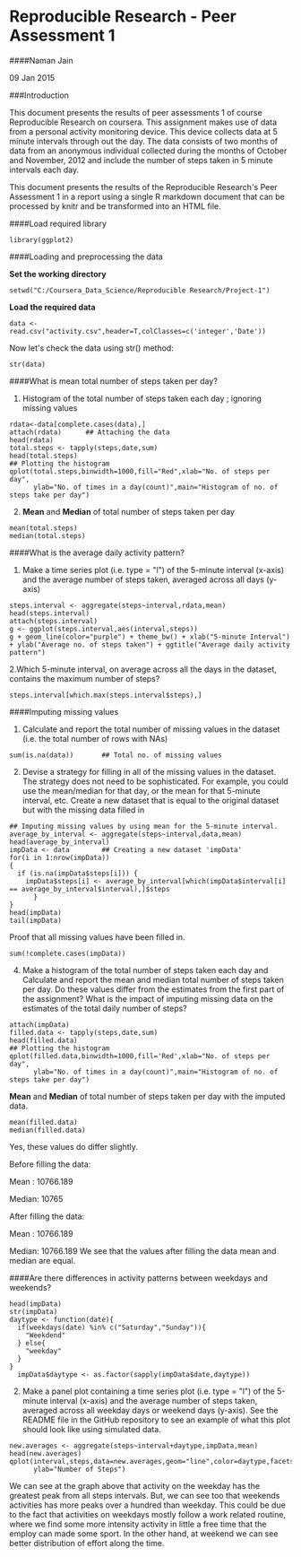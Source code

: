 Reproducible Research - Peer Assessment 1
==============================================

####Naman Jain

09 Jan 2015

###Introduction

This document presents the results of peer assessments 1 of course Reproducible Research on coursera. This assignment makes use of data from a personal activity monitoring device. This device collects data at 5 minute intervals through out the day. The data consists of two months of data from an anonymous individual collected during the months of October and November, 2012 and include the number of steps taken in 5 minute intervals each day.

This document presents the results of the Reproducible Research's Peer Assessment 1 in a report using a single R markdown document that can be processed by knitr and be transformed into an HTML file.

####Load required library

```{r}
library(ggplot2)
```

####Loading and preprocessing the data

**Set the working directory**

```{r,echo=TRUE}
setwd("C:/Coursera_Data_Science/Reproducible Research/Project-1")
```

**Load the required data**
```{r}
data <- read.csv("activity.csv",header=T,colClasses=c('integer','Date'))
```

Now let's check the data using str() method:
```{r}
str(data)
```

####What is mean total number of steps taken per day?

1. Histogram of the total number of steps taken each day ; ignoring missing values
```{r,echo=TRUE,fig.height=4}
rdata<-data[complete.cases(data),]
attach(rdata)      ## Attaching the data
head(rdata)
total.steps <- tapply(steps,date,sum)
head(total.steps)
## Plotting the histogram
qplot(total.steps,binwidth=1000,fill="Red",xlab="No. of steps per day",
      ylab="No. of times in a day(count)",main="Histogram of no. of steps take per day")
```

2. **Mean** and **Median** of total number of steps taken per day
```{r}
mean(total.steps)
median(total.steps)
```

####What is the average daily activity pattern?

1. Make a time series plot (i.e. type = "l") of the 5-minute interval (x-axis) and the average number of steps taken, averaged across all days (y-axis)

```{r,echo=TRUE,fig.height=4}
steps.interval <- aggregate(steps~interval,rdata,mean)
head(steps.interval)
attach(steps.interval)
g <- ggplot(steps.interval,aes(interval,steps)) 
g + geom_line(color="purple") + theme_bw() + xlab("5-minute Interval") + ylab("Average no. of steps taken") + ggtitle("Average daily activity pattern")
```

2.Which 5-minute interval, on average across all the days in the dataset, contains the maximum number of steps?
```{r}
steps.interval[which.max(steps.interval$steps),]
```

####Imputing missing values

1. Calculate and report the total number of missing values in the dataset (i.e. the total number of rows with NAs)
```{r}
sum(is.na(data))       ## Total no. of missing values
```

2. Devise a strategy for filling in all of the missing values in the dataset. The strategy does not need to be sophisticated. For example, you could use the mean/median for that day, or the mean for that 5-minute interval, etc. 
Create a new dataset that is equal to the original dataset but with the missing data filled in
```{r}
## Imputing missing values by using mean for the 5-minute interval.
average_by_interval <- aggregate(steps~interval,data,mean)
head(average_by_interval)
impData <- data        ## Creating a new dataset 'impData'
for(i in 1:nrow(impData))
{
  if (is.na(impData$steps[i])) {
    impData$steps[i] <- average_by_interval[which(impData$interval[i] == average_by_interval$interval),]$steps
      } 
}
head(impData)
tail(impData)

```
Proof that all missing values have been filled in.
```{r}
sum(!complete.cases(impData))
```
4. Make a histogram of the total number of steps taken each day and Calculate and report the mean and median total number of steps taken per day. Do these values differ from the estimates from the first part of the assignment? What is the impact of imputing missing data on the estimates of the total daily number of steps?
```{r,echo=TRUE,fig.height=4}
attach(impData)
filled.data <- tapply(steps,date,sum) 
head(filled.data)
## Plotting the histogram
qplot(filled.data,binwidth=1000,fill='Red',xlab="No. of steps per day",
      ylab="No. of times in a day(count)",main="Histogram of no. of steps take per day")
```
**Mean** and **Median** of total number of steps taken per day with the imputed data.
```{r}
mean(filled.data)
median(filled.data)
```
Yes, these values do differ slightly.

Before filling the data:

Mean : 10766.189


Median: 10765

After filling the data:

Mean : 10766.189


Median: 10766.189
We see that the values after filling the data mean and median are equal.

####Are there differences in activity patterns between weekdays and weekends?
```{r}
head(impData)
str(impData)
daytype <- function(date){
  if(weekdays(date) %in% c("Saturday","Sunday")){
    "Weekdend"
  } else{
    "weekday"
  }
}
  impData$daytype <- as.factor(sapply(impData$date,daytype)) 
```
2. Make a panel plot containing a time series plot (i.e. type = "l") of the 5-minute interval (x-axis) and the average number of steps taken, averaged across all weekday days or weekend days (y-axis). See the README file in the GitHub repository to see an example of what this plot should look like using simulated data.
```{r,echo=TRUE,fig.height=4}
new.averages <- aggregate(steps~interval+daytype,impData,mean)
head(new.averages)
qplot(interval,steps,data=new.averages,geom="line",color=daytype,facets=daytype~.,xlab="Interval",
      ylab="Number of Steps")
```
We can see at the graph above that activity on the weekday has the greatest peak from all steps intervals. But, we can see too that weekends activities has more peaks over a hundred than weekday. This could be due to the fact that activities on weekdays mostly follow a work related routine, where we find some more intensity activity in little a free time that the employ can made some sport. In the other hand, at weekend we can see better distribution of effort along the time.
